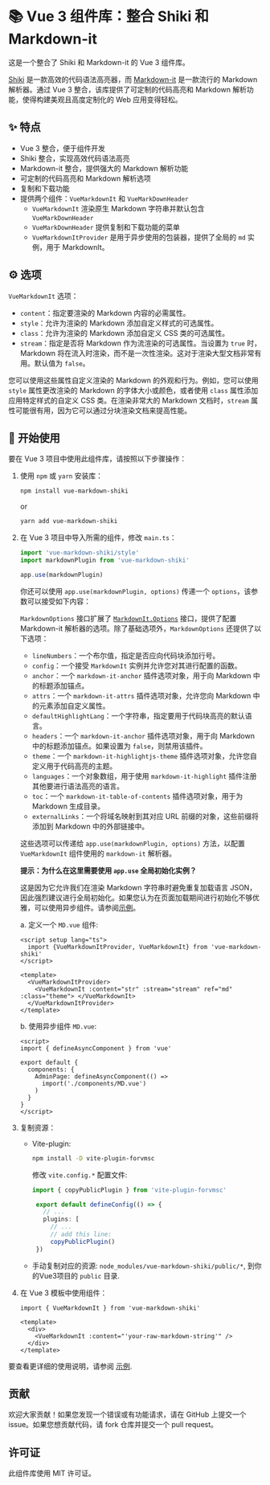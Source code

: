 # 📚 Vue 3 组件库：整合 Shiki 和 Markdown-it

这是一个整合了 Shiki 和 Markdown-it 的 Vue 3 组件库。

[Shiki](https://github.com/shikijs/shiki) 是一款高效的代码语法高亮器，而 [Markdown-it](https://github.com/markdown-it/markdown-it) 是一款流行的 Markdown 解析器。通过 Vue 3 整合，该库提供了可定制的代码高亮和 Markdown 解析功能，使得构建美观且高度定制化的 Web 应用变得轻松。

## ✨ 特点

- Vue 3 整合，便于组件开发
- Shiki 整合，实现高效代码语法高亮
- Markdown-it 整合，提供强大的 Markdown 解析功能
- 可定制的代码高亮和 Markdown 解析选项
- 复制和下载功能
- 提供两个组件：`VueMarkdownIt` 和 `VueMarkDownHeader`
  - `VueMarkdownIt` 渲染原生 Markdown 字符串并默认包含 `VueMarkDownHeader`
  - `VueMarkDownHeader` 提供复制和下载功能的菜单
  - `VueMarkdownItProvider` 是用于异步使用的包装器，提供了全局的 `md` 实例，用于 MarkdownIt。

## ⚙️ 选项

`VueMarkdownIt` 选项：

- `content`：指定要渲染的 Markdown 内容的必需属性。
- `style`：允许为渲染的 Markdown 添加自定义样式的可选属性。
- `class`：允许为渲染的 Markdown 添加自定义 CSS 类的可选属性。
- `stream`：指定是否将 Markdown 作为流渲染的可选属性。当设置为 `true` 时，Markdown 将在流入时渲染，而不是一次性渲染。这对于渲染大型文档非常有用。默认值为 `false`。

您可以使用这些属性自定义渲染的 Markdown 的外观和行为。例如，您可以使用 `style` 属性更改渲染的 Markdown 的字体大小或颜色，或者使用 `class` 属性添加应用特定样式的自定义 CSS 类。在渲染非常大的 Markdown 文档时，`stream` 属性可能很有用，因为它可以通过分块渲染文档来提高性能。

## 🚀 开始使用

要在 Vue 3 项目中使用此组件库，请按照以下步骤操作：

1. 使用 `npm` 或 `yarn` 安装库：

   ```bash
   npm install vue-markdown-shiki
   ```
   or

   ```bash
   yarn add vue-markdown-shiki
   ```

2. 在 Vue 3 项目中导入所需的组件，修改 `main.ts`：

   ```typescript
   import 'vue-markdown-shiki/style'
   import markdownPlugin from 'vue-markdown-shiki'
   
   app.use(markdownPlugin)
   ```
   
   你还可以使用 `app.use(markdownPlugin, options)` 传递一个 `options`，该参数可以接受如下内容：
   
   `MarkdownOptions` 接口扩展了 [`MarkdownIt.Options`](https://markdown-it.github.io/markdown-it/#MarkdownIt.new) 接口，提供了配置 Markdown-it 解析器的选项。除了基础选项外，`MarkdownOptions` 还提供了以下选项：
   
   - `lineNumbers`：一个布尔值，指定是否应向代码块添加行号。
   - `config`：一个接受 `MarkdownIt` 实例并允许您对其进行配置的函数。
   - `anchor`：一个 `markdown-it-anchor` 插件选项对象，用于向 Markdown 中的标题添加锚点。
   - `attrs`：一个 `markdown-it-attrs` 插件选项对象，允许您向 Markdown 中的元素添加自定义属性。
   - `defaultHighlightLang`：一个字符串，指定要用于代码块高亮的默认语言。
   - `headers`：一个 `markdown-it-anchor` 插件选项对象，用于向 Markdown 中的标题添加锚点。如果设置为 `false`，则禁用该插件。
   - `theme`：一个 `markdown-it-highlightjs-theme` 插件选项对象，允许您自定义用于代码高亮的主题。
   - `languages`：一个对象数组，用于使用 `markdown-it-highlight` 插件注册其他要进行语法高亮的语言。
   - `toc`：一个 `markdown-it-table-of-contents` 插件选项对象，用于为 Markdown 生成目录。
   - `externalLinks`：一个将域名映射到其对应 URL 前缀的对象，这些前缀将添加到 Markdown 中的外部链接中。
   
   这些选项可以传递给 `app.use(markdownPlugin, options)` 方法，以配置 `VueMarkdownIt` 组件使用的 `markdown-it` 解析器。
   
   **提示：为什么在这里需要使用 `app.use` 全局初始化实例？**
   
   这是因为它允许我们在渲染 Markdown 字符串时避免重复加载语言 JSON，因此强烈建议进行全局初始化。如果您认为在页面加载期间进行初始化不够优雅，可以使用异步组件。请参阅[示例](https://vuejs.org/guide/components/async.html)。
   
   a. 定义一个 `MD.vue` 组件:
   
   ```vue
   <script setup lang="ts">
     import {VueMarkdownItProvider, VueMarkdownIt} from 'vue-markdown-shiki'
   </script>
   
   <template>
     <VueMarkdownItProvider>
       <VueMarkdownIt :content="str" :stream="stream" ref="md" :class="theme"> </VueMarkdownIt>
     </VueMarkdownItProvider>
   </template>
   ```
   
   b. 使用异步组件 `MD.vue`:
   
   ```vue
   <script>
   import { defineAsyncComponent } from 'vue'
   
   export default {
     components: {
       AdminPage: defineAsyncComponent(() =>
         import('./components/MD.vue')
       )
     }
   }
   </script>
   ```


3. 复制资源：

   - Vite-plugin:

     ```bash
     npm install -D vite-plugin-forvmsc
     ```

     修改 `vite.config.*` 配置文件:

     ```typescript
     import { copyPublicPlugin } from 'vite-plugin-forvmsc'

      export default defineConfig(() => {
        // ...
        plugins: [
          // ...
          // add this line:
          copyPublicPlugin()
      })

     ```

   - 手动复制对应的资源: `node_modules/vue-markdown-shiki/public/*`, 到你的Vue3项目的 `public` 目录.

4. 在 Vue 3 模板中使用组件：

   ```vue
   import { VueMarkdownIt } from 'vue-markdown-shiki'
   
   <template>
     <div>
       <VueMarkdownIt :content="'your-raw-markdown-string'" />
     </div>
   </template>
   ```

要查看更详细的使用说明，请参阅 [示例](https://toimc.github.io/vue-markdown-shiki/).

## 贡献
欢迎大家贡献！如果您发现一个错误或有功能请求，请在 GitHub 上提交一个 issue。如果您想贡献代码，请 fork 仓库并提交一个 pull request。

## 许可证

此组件库使用 MIT 许可证。
